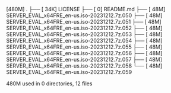 [480M]  .
├── [ 34K]  LICENSE
├── [   0]  README.md
├── [ 48M]  SERVER_EVAL_x64FRE_en-us.iso-20231212.7z.050
├── [ 48M]  SERVER_EVAL_x64FRE_en-us.iso-20231212.7z.051
├── [ 48M]  SERVER_EVAL_x64FRE_en-us.iso-20231212.7z.052
├── [ 48M]  SERVER_EVAL_x64FRE_en-us.iso-20231212.7z.053
├── [ 48M]  SERVER_EVAL_x64FRE_en-us.iso-20231212.7z.054
├── [ 48M]  SERVER_EVAL_x64FRE_en-us.iso-20231212.7z.055
├── [ 48M]  SERVER_EVAL_x64FRE_en-us.iso-20231212.7z.056
├── [ 48M]  SERVER_EVAL_x64FRE_en-us.iso-20231212.7z.057
├── [ 48M]  SERVER_EVAL_x64FRE_en-us.iso-20231212.7z.058
└── [ 48M]  SERVER_EVAL_x64FRE_en-us.iso-20231212.7z.059

 480M used in 0 directories, 12 files
